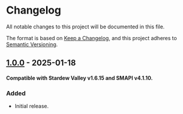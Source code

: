 # Changelog

All notable changes to this project will be documented in this file.

The format is based on [Keep a Changelog](https://keepachangelog.com/en/1.1.0/),
and this project adheres to [Semantic Versioning](https://semver.org/spec/v2.0.0.html).


## [1.0.0] - 2025-01-18
#### Compatible with Stardew Valley v1.6.15 and SMAPI v4.1.10.

### Added
- Initial release.

[1.0.0]: https://github.com/voltaek/StardewMods/releases/tag/CHL-v1.0.0
